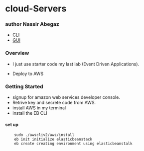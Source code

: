 

# cloud-Servers
### author Nassir Abegaz




- [CLI](http://Cloudserverapplication-env-1.eba-kjmxem3k.us-west-2.elasticbeanstalk.com)
- [GUI](https://us-west-2.console.aws.amazon.com/ec2/v2/home?region=us-west-2#InstanceDetails:instanceId=i-06541e44949303c2a)

### Overview 

- I just use starter code my last lab (Event Driven Applications).

- Deploy to AWS 

### Getting Started 
- signup for amazon web services developer console.
- Retrive key and secrete code from AWS.
- install AWS in my terminal 
- install the EB CLI 


#### set up 
        sudo ./awscliv2/aws/install
        eb init initialize elasticbeanstack
        eb create creating environment using elasticbeanstalk
